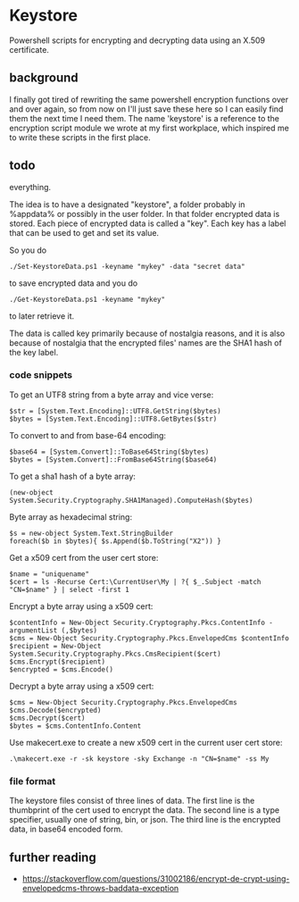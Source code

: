 # Keystore
Powershell scripts for encrypting and decrypting data using an X.509 certificate.

## background

I finally got tired of rewriting the same powershell encryption functions over and over again, so from now on I'll just save these here so I can easily find them the next time I need them. The name 'keystore' is a reference to the encryption script module we wrote at my first workplace, which inspired me to write these scripts in the first place.

## todo
everything.

The idea is to have a designated "keystore", a folder probably in %appdata% or possibly in the user folder. In that folder encrypted data is stored. Each piece of encrypted data is called a "key". Each key has a label that can be used to get and set its value.

So you do 

    ./Set-KeystoreData.ps1 -keyname "mykey" -data "secret data"

to save encrypted data and you do 

    ./Get-KeystoreData.ps1 -keyname "mykey"

to later retrieve it.

The data is called key primarily because of nostalgia reasons, and it is also because of nostalgia that the encrypted files' names are the SHA1 hash of the key label.

### code snippets

To get an UTF8 string from a byte array and vice verse:

    $str = [System.Text.Encoding]::UTF8.GetString($bytes)
    $bytes = [System.Text.Encoding]::UTF8.GetBytes($str)

To convert to and from base-64 encoding:

    $base64 = [System.Convert]::ToBase64String($bytes)
    $bytes = [System.Convert]::FromBase64String($base64)

To get a sha1 hash of a byte array:

    (new-object System.Security.Cryptography.SHA1Managed).ComputeHash($bytes)

Byte array as hexadecimal string:

    $s = new-object System.Text.StringBuilder
    foreach($b in $bytes){ $s.Append($b.ToString("X2")) }

Get a x509 cert from the user cert store:

    $name = "uniquename"
    $cert = ls -Recurse Cert:\CurrentUser\My | ?{ $_.Subject -match "CN=$name" } | select -first 1

Encrypt a byte array using a x509 cert:

    $contentInfo = New-Object Security.Cryptography.Pkcs.ContentInfo -argumentList (,$bytes)
    $cms = New-Object Security.Cryptography.Pkcs.EnvelopedCms $contentInfo
    $recipient = New-Object System.Security.Cryptography.Pkcs.CmsRecipient($cert)
    $cms.Encrypt($recipient)
    $encrypted = $cms.Encode()

Decrypt a byte array using a x509 cert:

    $cms = New-Object Security.Cryptography.Pkcs.EnvelopedCms
    $cms.Decode($encrypted)
    $cms.Decrypt($cert)
    $bytes = $cms.ContentInfo.Content

Use makecert.exe to create a new x509 cert in the current user cert store:

    .\makecert.exe -r -sk keystore -sky Exchange -n "CN=$name" -ss My

### file format

The keystore files consist of three lines of data.
The first line is the thumbprint of the cert used to encrypt the data.
The second line is a type specifier, usually one of string, bin, or json.
The third line is the encrypted data, in base64 encoded form.


## further reading

* https://stackoverflow.com/questions/31002186/encrypt-de-crypt-using-envelopedcms-throws-baddata-exception
